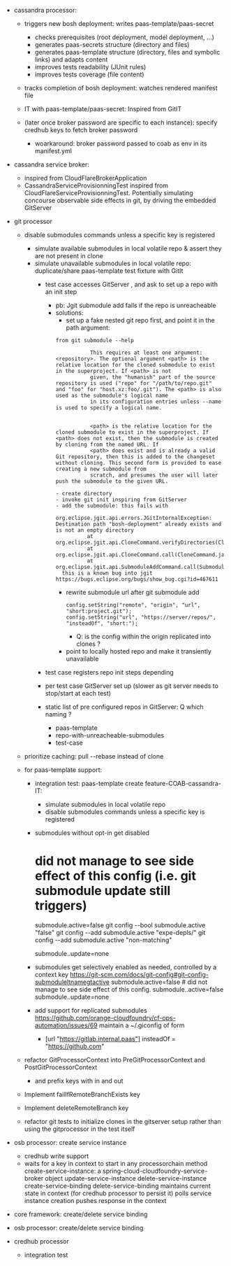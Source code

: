    
- cassandra processor: 
    - triggers new bosh deployment: writes paas-template/paas-secret
        - checks prerequisites (root deployment, model deployment, ...)
        - generates paas-secrets structure (directory and files)
        - generates paas-template structure (directory, files and symbolic links) and adapts content
        - improves tests readability (JUnit rules)
        - improves tests coverage (file content)
    
    - tracks completion of bosh deployment: watches rendered manifest file 
    - IT with paas-template/paas-secret: Inspired from GitIT
    - (later once broker password are specific to each instance): specify credhub keys to fetch broker password 
       - woarkaround: broker password passed to coab as env in its manifest.yml

- cassandra service broker:
    - inspired from CloudFlareBrokerApplication
    - CassandraServiceProvisionningTest inspired from CloudFlareServiceProvisionningTest. Potentially simulating concourse observable side effects in git, by driving the embedded GitServer

- git processor
   - disable submodules commands unless a specific key is registered
      - simulate available submodules in local volatile repo & assert they are not present in clone
      - simulate unavailable submodules in local volatile repo: duplicate/share paas-template test fixture with GitIt
         - test case accesses GitServer , and ask to set up a repo with an init step
            - pb: Jgit submodule add fails if the repo is unreacheable
            - solutions:
               - set up a fake nested git repo first, and point it in the path argument: 
               ```
               from git submodule --help
               
                          This requires at least one argument: <repository>. The optional argument <path> is the relative location for the cloned submodule to exist in the superproject. If <path> is not
                          given, the "humanish" part of the source repository is used ("repo" for "/path/to/repo.git" and "foo" for "host.xz:foo/.git"). The <path> is also used as the submodule's logical name
                          in its configuration entries unless --name is used to specify a logical name.
               

                          <path> is the relative location for the cloned submodule to exist in the superproject. If <path> does not exist, then the submodule is created by cloning from the named URL. If
                          <path> does exist and is already a valid Git repository, then this is added to the changeset without cloning. This second form is provided to ease creating a new submodule from
                          scratch, and presumes the user will later push the submodule to the given URL.
               ```
                  - create directory
                  - invoke git init inspiring from GitServer
                  - add the submodule: this fails with 
                        org.eclipse.jgit.api.errors.JGitInternalException: Destination path "bosh-deployment" already exists and is not an empty directory
                            at org.eclipse.jgit.api.CloneCommand.verifyDirectories(CloneCommand.java:254)
                            at org.eclipse.jgit.api.CloneCommand.call(CloneCommand.java:190)
                            at org.eclipse.jgit.api.SubmoduleAddCommand.call(SubmoduleAddCommand.java:185)
                    this is a known bug into jgit https://bugs.eclipse.org/bugs/show_bug.cgi?id=467611 

               - rewrite submodule url after git submodule add
                    ```
                    config.setString("remote", "origin", "url", "short:project.git");
                    config.setString("url", "https://server/repos/", "insteadOf", "short:");
                    ```
                  - Q: is the config within the origin replicated into clones ?
               - point to locally hosted repo and make it transiently unavailable 
         
         - test case registers repo init steps depending
         - per test case GitServer set up (slower as git server needs to stop/start at each test)
         - static list of pre configured repos in GitServer: Q which naming ? 
            - paas-template
            - repo-with-unreacheable-submodules
            - test-case  
   - prioritize caching:
        pull --rebase instead of clone
    
    - for paas-template support:
        - integration test: paas-template create feature-COAB-cassandra-IT:
            - simulate submodules in local volatile repo 
            - disable submodules commands unless a specific key is registered 
        - submodules without opt-in get disabled  
            # did not manage to see side effect of this config (i.e. git submodule update still triggers)
            submodule.active=false
            git config --bool submodule.active "false"
            git config --add submodule.active "expe-depls/"
            git config --add submodule.active "non-matching"
             
            submodule.<name>.update=none
        - submodules get selectively enabled as needed, controlled by a context key  https://git-scm.com/docs/git-config#git-config-submoduleltnamegtactive
            submodule.active=false # did not manage to see side effect of this config.
            submodule.<name>.active=false
            submodule.<name>.update=none
            
        - add support for replicated submodules https://github.com/orange-cloudfoundry/cf-ops-automation/issues/69 maintain a ~/.giconfig of form
             - [url "https://gitlab.internal.paas"]
                   insteadOf = "https://github.com"  
                    
       
    - refactor GitProcessorContext into PreGitProcessorContext and PostGitProcessorContext
        - and prefix keys with in and out
    - Implement failIfRemoteBranchExists key
    - Implement deleteRemoteBranch key
   
   
    - refactor git tests to initialize clones in the gitserver setup rather than using the gitprocessor in the test itself

- osb processor: create service instance 
    - credhub write support
    - waits for a key in context to start in any processorchain method 
        create-service-instance: a spring-cloud-cloudfoundry-service-broker object 
        update-service-instance 
        delete-service-instance 
        create-service-binding 
        delete-service-binding 
        maintains current state in context (for credhub processor to persist it) 
        polls service instance creation 
        pushes response in the context

- core framework: create/delete service binding 

- osb processor: create/delete service binding

- credhub processor
    - integration test

